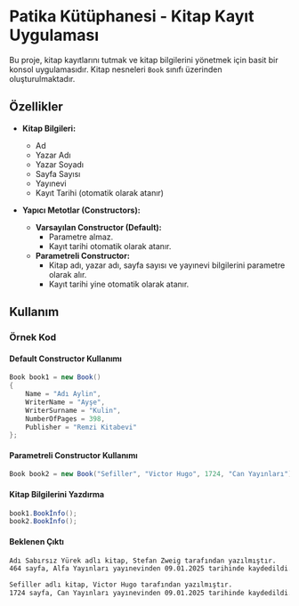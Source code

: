 # Patika Kütüphanesi - Kitap Kayıt Uygulaması

Bu proje, kitap kayıtlarını tutmak ve kitap bilgilerini yönetmek için basit bir konsol uygulamasıdır. Kitap nesneleri `Book` sınıfı üzerinden oluşturulmaktadır. 

## Özellikler

- **Kitap Bilgileri:**
  - Ad
  - Yazar Adı
  - Yazar Soyadı
  - Sayfa Sayısı
  - Yayınevi
  - Kayıt Tarihi (otomatik olarak atanır)

- **Yapıcı Metotlar (Constructors):**
  - **Varsayılan Constructor (Default):**
    - Parametre almaz.
    - Kayıt tarihi otomatik olarak atanır.
  - **Parametreli Constructor:**
    - Kitap adı, yazar adı, sayfa sayısı ve yayınevi bilgilerini parametre olarak alır.
    - Kayıt tarihi yine otomatik olarak atanır.

## Kullanım

### Örnek Kod

#### Default Constructor Kullanımı
```csharp
Book book1 = new Book()
{
    Name = "Adı Aylin",
    WriterName = "Ayşe",
    WriterSurname = "Kulin",
    NumberOfPages = 398,
    Publisher = "Remzi Kitabevi"
};
````
#### Parametreli Constructor Kullanımı
```csharp
Book book2 = new Book("Sefiller", "Victor Hugo", 1724, "Can Yayınları");
````
#### Kitap Bilgilerini Yazdırma
```csharp
book1.Bookİnfo();
book2.Bookİnfo();
````
#### Beklenen Çıktı
```txt
Adı Sabırsız Yürek adlı kitap, Stefan Zweig tarafından yazılmıştır.
464 sayfa, Alfa Yayınları yayınevinden 09.01.2025 tarihinde kaydedildi.

Sefiller adlı kitap, Victor Hugo tarafından yazılmıştır.
1724 sayfa, Can Yayınları yayınevinden 09.01.2025 tarihinde kaydedildi.


